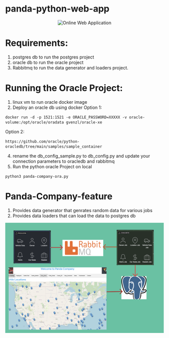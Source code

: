 # panda-python-web-app

<p align="center">
<img src="templates/panda.png" width="800" alt="Online Web Application" />
</p>


# Requirements:
1. postgres db to run the postgres project
2. oracle db to run the oracle project
3. Rabbitmq to run the data generator and loaders project.



# Running the Oracle Project:
1. linux vm to run oracle docker image
2. Deploy an oracle db using docker
Option 1:
```
docker run -d -p 1521:1521 -e ORACLE_PASSWORD=XXXXX -v oracle-volume:/opt/oracle/oradata gvenzl/oracle-xe
```
Option 2:
```
https://github.com/oracle/python-oracledb/tree/main/samples/sample_container
```
4. rename the db_config_sample.py to db_config.py and update your connection parameters to oracledb and rabbitmq 
5. Run the python oracle Project on local
```
python3 panda-company-ora.py
```

# Panda-Company-feature
1. Provides data generator that genrates random data for various jobs
2. Provides data loaders that can load the data to postgres db


<p align="center">
<img src="static/panda-arch.png" width="800" alt="Online Web Application" />
</p>
